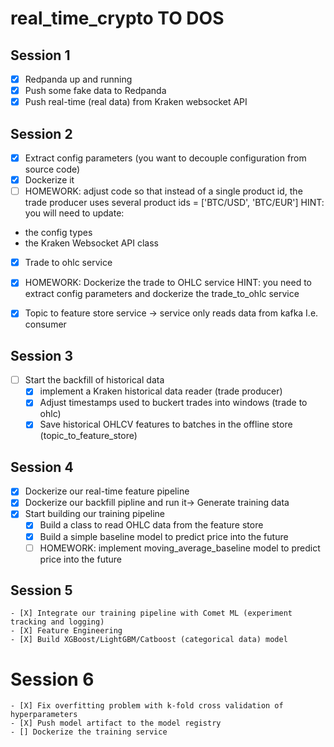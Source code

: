 # real_time_crypto TO DOS

## Session 1
- [X] Redpanda up and running
- [X] Push some fake data to Redpanda
- [X] Push real-time (real data) from Kraken websocket API

## Session 2
- [X] Extract config parameters (you want to decouple configuration from source code)
- [X] Dockerize it
- [ ] HOMEWORK: adjust code so that instead of a single product id, the trade producer uses several product ids = ['BTC/USD', 'BTC/EUR']
HINT: you will need to update:
 - the config types
 - the Kraken Websocket API class

- [X] Trade to ohlc service
- [X] HOMEWORK: Dockerize the trade to OHLC service
HINT: you need to extract config parameters and dockerize the trade_to_ohlc service

- [X] Topic to feature store service -> service only reads data from kafka I.e. consumer

## Session 3 
- [ ] Start the backfill of historical data
    - [X] implement a Kraken historical data reader (trade producer)
    - [X] Adjust timestamps used to buckert trades into windows (trade to ohlc)
    - [X] Save historical OHLCV features to batches in the offline store (topic_to_feature_store)

## Session 4
- [X] Dockerize our real-time feature pipeline
- [X] Dockerize our backfill pipline and run it-> Generate training data
- [X] Start building our training pipeline
    - [X] Build a class to read OHLC data from the feature store
    - [X] Build a simple baseline model to predict price into the future
    - [ ] HOMEWORK: implement moving_average_baseline model to predict price into the future
## Session 5
    - [X] Integrate our training pipeline with Comet ML (experiment tracking and logging)
    - [X] Feature Engineering
    - [X] Build XGBoost/LightGBM/Catboost (categorical data) model

# Session 6
    - [X] Fix overfitting problem with k-fold cross validation of hyperparameters
    - [X] Push model artifact to the model registry
    - [] Dockerize the training service



